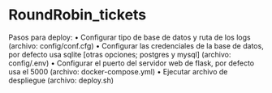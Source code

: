 # RoundRobin_tickets

Pasos para deploy:
•	Configurar tipo de base de datos y ruta de los logs (archivo: config/conf.cfg)
•	Configurar las credenciales de la base de datos, por defecto usa sqlite [otras opciones; postgres y mysql] (archivo: config/.env)
•	Configurar el puerto del servidor web de flask, por defecto usa el 5000 (archivo: docker-compose.yml)
•	Ejecutar archivo de despliegue (archivo: deploy.sh)
